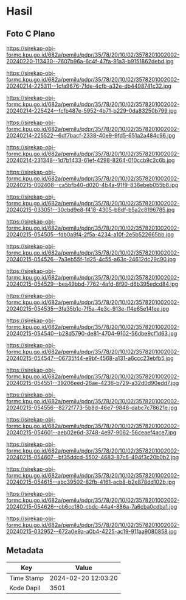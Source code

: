 # Hasil

## Foto C Plano

https://sirekap-obj-formc.kpu.go.id/682a/pemilu/pdpr/35/78/20/10/02/3578201002002-20240220-113430--7607b96a-6c4f-47fa-91a3-b9151862debd.jpg

https://sirekap-obj-formc.kpu.go.id/682a/pemilu/pdpr/35/78/20/10/02/3578201002002-20240214-225311--1cfa9676-7fde-4cfb-a32e-db4498741c32.jpg

https://sirekap-obj-formc.kpu.go.id/682a/pemilu/pdpr/35/78/20/10/02/3578201002002-20240214-225424--fcfb487e-5952-4b71-b229-0da83250b799.jpg

https://sirekap-obj-formc.kpu.go.id/682a/pemilu/pdpr/35/78/20/10/02/3578201002002-20240214-225522--6df7bacf-2338-40e9-9fd5-651a2a484c96.jpg

https://sirekap-obj-formc.kpu.go.id/682a/pemilu/pdpr/35/78/20/10/02/3578201002002-20240214-231348--1d7b1433-61ef-4298-8264-010ccb9c2c6b.jpg

https://sirekap-obj-formc.kpu.go.id/682a/pemilu/pdpr/35/78/20/10/02/3578201002002-20240215-002408--ca5bfb40-d020-4b4a-91f9-838ebeb055b8.jpg

https://sirekap-obj-formc.kpu.go.id/682a/pemilu/pdpr/35/78/20/10/02/3578201002002-20240215-033051--30cbd9e8-f418-4305-b8df-b5a2c8196785.jpg

https://sirekap-obj-formc.kpu.go.id/682a/pemilu/pdpr/35/78/20/10/02/3578201002002-20240215-054505--fdb0a9f4-2f5a-4234-a10f-2e5b522665bb.jpg

https://sirekap-obj-formc.kpu.go.id/682a/pemilu/pdpr/35/78/20/10/02/3578201002002-20240215-054526--7a3eb55f-1d25-4c55-a63c-24612dc29c90.jpg

https://sirekap-obj-formc.kpu.go.id/682a/pemilu/pdpr/35/78/20/10/02/3578201002002-20240215-054529--bea49bbd-7762-4afd-8f90-d6b395edcd84.jpg

https://sirekap-obj-formc.kpu.go.id/682a/pemilu/pdpr/35/78/20/10/02/3578201002002-20240215-054535--3fa35b1c-7f5a-4e3c-913e-ff4e65e14fee.jpg

https://sirekap-obj-formc.kpu.go.id/682a/pemilu/pdpr/35/78/20/10/02/3578201002002-20240215-054540--b28d5790-de81-4704-9102-56dbe9cf1d63.jpg

https://sirekap-obj-formc.kpu.go.id/682a/pemilu/pdpr/35/78/20/10/02/3578201002002-20240215-054547--06735f44-e9bf-4568-a131-a6ccc23ebfb5.jpg

https://sirekap-obj-formc.kpu.go.id/682a/pemilu/pdpr/35/78/20/10/02/3578201002002-20240215-054551--39206eed-26ae-4236-b729-a32d0d90edd7.jpg

https://sirekap-obj-formc.kpu.go.id/682a/pemilu/pdpr/35/78/20/10/02/3578201002002-20240215-054556--8272f773-5b8d-46e7-9848-dabc7c78621e.jpg

https://sirekap-obj-formc.kpu.go.id/682a/pemilu/pdpr/35/78/20/10/02/3578201002002-20240215-054601--aeb02e6d-3748-4e97-9062-56ceaef4ace7.jpg

https://sirekap-obj-formc.kpu.go.id/682a/pemilu/pdpr/35/78/20/10/02/3578201002002-20240215-054607--bf35ddcd-5502-4683-87c6-494f3c20b0b2.jpg

https://sirekap-obj-formc.kpu.go.id/682a/pemilu/pdpr/35/78/20/10/02/3578201002002-20240215-054615--abc39502-82fb-4161-acb8-b2e878dd102b.jpg

https://sirekap-obj-formc.kpu.go.id/682a/pemilu/pdpr/35/78/20/10/02/3578201002002-20240215-054626--cb6cc180-cbdc-44a4-886a-7a6cba0cdba1.jpg

https://sirekap-obj-formc.kpu.go.id/682a/pemilu/pdpr/35/78/20/10/02/3578201002002-20240215-032952--672a0e9a-a0b4-4225-ac19-911aa9080858.jpg


## Metadata

| Key        | Value               |
| ---------- | ------------------- |
| Time Stamp | 2024-02-20 12:03:20 |
| Kode Dapil | 3501                |



